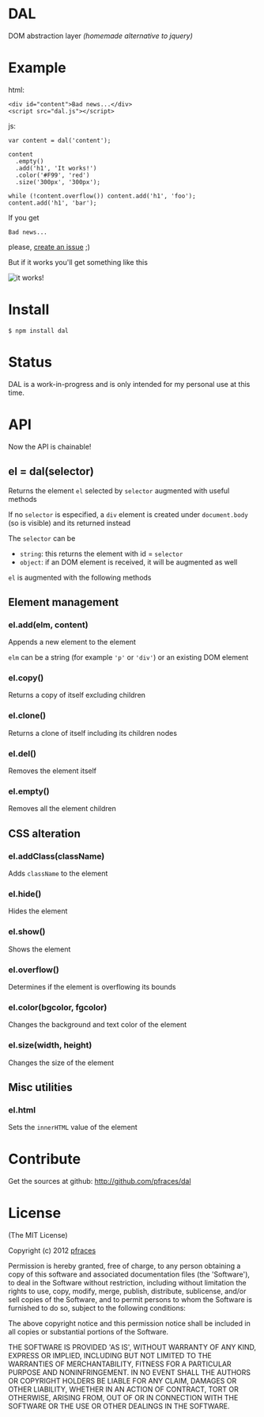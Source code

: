 # DAL

DOM abstraction layer _(homemade alternative to jquery)_

# Example

html:

    <div id="content">Bad news...</div>
    <script src="dal.js"></script>

js:

    var content = dal('content');

    content
      .empty()
      .add('h1', 'It works!')
      .color('#F99', 'red')
      .size('300px', '300px');

    while (!content.overflow()) content.add('h1', 'foo');
    content.add('h1', 'bar');

If you get

    Bad news...

please, [create an issue](https://github.com/pfraces/dal/issues) ;)

But if it works you'll get something like this

![it works!](https://github.com/pfraces/dal/raw/master/itworks.png)

# Install

    $ npm install dal

# Status

DAL is a work-in-progress and is only intended for my personal use at this
time. 

# API

Now the API is chainable!

## el = dal(selector)

Returns the element `el` selected by `selector` augmented with useful methods

If no `selector` is especified, a `div` element is created under
`document.body` (so is visible) and its returned instead

The `selector` can be

*   `string`: this returns the element with id = `selector`
*   `object`: if an DOM element is received, it will be augmented as well

`el` is augmented with the following methods

## Element management

### el.add(elm, content)

Appends a new element to the element

`elm` can be a string (for example `'p'` or `'div'`) or an existing DOM element

### el.copy()

Returns a copy of itself excluding children

### el.clone()

Returns a clone of itself including its children nodes

### el.del()

Removes the element itself

### el.empty()

Removes all the element children

## CSS alteration

### el.addClass(className)

Adds `className` to the element

### el.hide()

Hides the element

### el.show()

Shows the element

### el.overflow()

Determines if the element is overflowing its bounds

### el.color(bgcolor, fgcolor)

Changes the background and text color of the element

### el.size(width, height)

Changes the size of the element

## Misc utilities

### el.html

Sets the `innerHTML` value of the element

# Contribute

Get the sources at github: http://github.com/pfraces/dal

# License

(The MIT License)

Copyright (c) 2012 [pfraces](http://github.com/pfraces)

Permission is hereby granted, free of charge, to any person obtaining a copy of
this software and associated documentation files (the 'Software'), to deal in
the Software without restriction, including without limitation the rights to
use, copy, modify, merge, publish, distribute, sublicense, and/or sell copies
of the Software, and to permit persons to whom the Software is furnished to do
so, subject to the following conditions:

The above copyright notice and this permission notice shall be included in all
copies or substantial portions of the Software.

THE SOFTWARE IS PROVIDED 'AS IS', WITHOUT WARRANTY OF ANY KIND, EXPRESS OR
IMPLIED, INCLUDING BUT NOT LIMITED TO THE WARRANTIES OF MERCHANTABILITY,
FITNESS FOR A PARTICULAR PURPOSE AND NONINFRINGEMENT. IN NO EVENT SHALL THE
AUTHORS OR COPYRIGHT HOLDERS BE LIABLE FOR ANY CLAIM, DAMAGES OR OTHER
LIABILITY, WHETHER IN AN ACTION OF CONTRACT, TORT OR OTHERWISE, ARISING FROM,
OUT OF OR IN CONNECTION WITH THE SOFTWARE OR THE USE OR OTHER DEALINGS IN THE
SOFTWARE.
